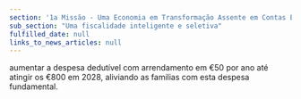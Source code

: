 ```yaml
---
section: '1a Missão - Uma Economia em Transformação Assente em Contas Equilibradas'
sub_section: "Uma fiscalidade inteligente e seletiva"
fulfilled_date: null
links_to_news_articles: null
---
```


aumentar a despesa dedutível com arrendamento em €50 por ano até atingir os €800 em 2028, aliviando as familias com esta despesa fundamental.